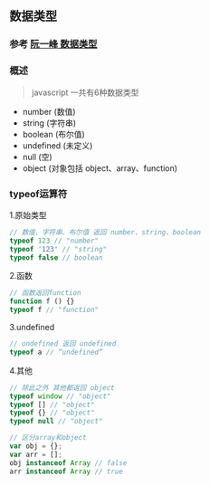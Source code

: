 ## 数据类型

### 参考 [阮一峰 数据类型](http://javascript.ruanyifeng.com/grammar/types.html)

### 概述

> javascript 一共有6种数据类型

* number (数值)
* string (字符串)
* boolean (布尔值)
* undefined (未定义)
* null (空)
* object (对象包括 object、array、function)

### typeof运算符

1.原始类型

```js
// 数值、字符串、布尔值 返回 number、string、boolean
typeof 123 // "number"
typeof '123' // "string"
typeof false // boolean
```

2.函数

```js
// 函数返回function
function f () {}
typeof f // "function"
```

3.undefined

```js
// undefined 返回 undefined
typeof a // “undefined”
```

4.其他

```js
// 除此之外 其他都返回 object
typeof window // "object"
typeof [] // "object"
typeof {} // "object"
typeof null // "object"
```

```js
// 区分array和object
var obj = {};
var arr = [];
obj instanceof Array // false
arr instanceof Array // true
```

